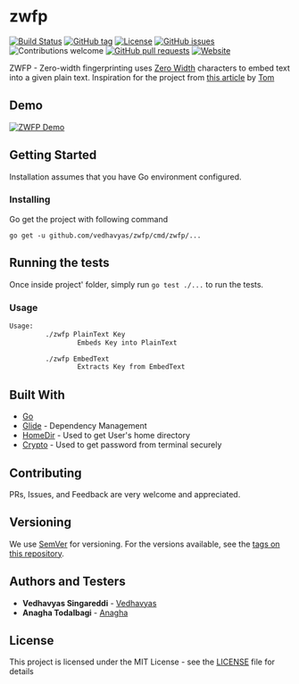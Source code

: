 # zwfp
[![Build Status](https://travis-ci.org/vedhavyas/zwfp.svg?branch=master)](https://travis-ci.org/vedhavyas/zwfp)
[![GitHub tag](https://img.shields.io/github/tag/vedhavyas/zwfp.svg)](https://github.com/vedhavyas/zwfp/tags)
[![License](https://img.shields.io/badge/license-MIT-blue.svg)](https://opensource.org/licenses/MIT)
[![GitHub issues](https://img.shields.io/github/issues/vedhavyas/zwfp.svg)](https://github.com/vedhavyas/zwfp/issues)
![Contributions welcome](https://img.shields.io/badge/contributions-welcome-orange.svg)
[![GitHub pull requests](https://img.shields.io/github/issues-pr/vedhavyas/zwfp.svg)](https://github.com/vedhavyas/zwfp/pulls)
[![Website](https://img.shields.io/website-up-down-green-red/http/vedhavyas.com.svg?label=my-website)](https://vedhavyas.com)

ZWFP - Zero-width fingerprinting uses [Zero Width](https://en.wikipedia.org/wiki/Zero_width) characters to embed text into a given plain text.
Inspiration for the project from [this article](https://medium.com/@umpox/be-careful-what-you-copy-invisibly-inserting-usernames-into-text-with-zero-width-characters-18b4e6f17b66) by [Tom](https://medium.com/@umpox)

## Demo
[![ZWFP Demo](https://media.giphy.com/media/1UN2yRCa8bGpJ4umXt/giphy.gif)](https://youtu.be/3V6ohXMTP3Y)

## Getting Started

Installation assumes that you have Go environment configured.
 
### Installing

Go get the project with following command

```
go get -u github.com/vedhavyas/zwfp/cmd/zwfp/...
```

## Running the tests

Once inside project' folder, simply run `go test ./...` to run the tests.

### Usage

```bash
Usage:
         ./zwfp PlainText Key
                 Embeds Key into PlainText

         ./zwfp EmbedText
                 Extracts Key from EmbedText

```

## Built With

* [Go](https://golang.org/)
* [Glide](https://glide.sh/) - Dependency Management
* [HomeDir](https://github.com/mitchellh/go-homedir) - Used to get User's home directory
* [Crypto](https://golang.org/x/crypto) - Used to get password from terminal securely

## Contributing

PRs, Issues, and Feedback are very welcome and appreciated.

## Versioning

We use [SemVer](http://semver.org/) for versioning. For the versions available, see the [tags on this repository](https://github.com/vedhavyas/twothy/tags). 

## Authors and Testers

* **Vedhavyas Singareddi** - [Vedhavyas](https://github.com/vedhavyas)
* **Anagha Todalbagi** - [Anagha](https://github.com/anagha-todalbagi)

## License

This project is licensed under the MIT License - see the [LICENSE](LICENSE) file for details
